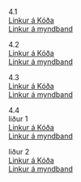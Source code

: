 4.1<br>
[Linkur á Kóða]()<br>
[Linkur á myndband]()<br>

4.2 <br>
[Linkur á Kóða](https://github.com/snorrimar4/verksmidja3/blob/main/verkefni_4/kodi/Hello_from_arduino)<br>
[Linkur á myndband](https://youtu.be/K5SVz0RT8hI)<br>

4.3 <br>
[Linkur á Kóða](https://github.com/snorrimar4/verksmidja3/blob/main/verkefni_4/kodi/Remote_GPIO.py)<br>
[Linkur á myndband](https://youtu.be/oW_mOmV1U2A)<br>

4.4 <br>
liður 1<br>
[Linkur á Kóða](https://github.com/snorrimar4/verksmidja3/blob/main/verkefni_4/kodi/Remote_gpio_lidur1.py)<br>
[Linkur á myndband](https://youtu.be/nW0cpu-9BM4)<br>

liður 2 <br>
[Linkur á Kóða](https://github.com/snorrimar4/verksmidja3/blob/main/verkefni_4/kodi/Remote_gpio_lidur2.py)<br>
[Linkur á myndband](https://youtu.be/0XnCqSKx6zY)<br>
